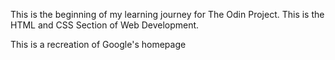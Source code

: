 This is the beginning of my learning journey for The Odin Project. This is the HTML and CSS Section of Web Development.

This is a recreation of Google's homepage

